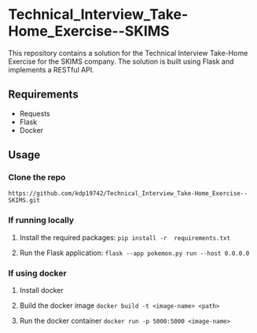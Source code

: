 # Technical_Interview_Take-Home_Exercise--SKIMS
This repository contains a solution for the Technical Interview Take-Home Exercise for the SKIMS company. The solution is built using Flask and implements a RESTful API.
## Requirements
* Requests
* Flask
* Docker

## Usage

### Clone the repo
`https://github.com/kdp19742/Technical_Interview_Take-Home_Exercise--SKIMS.git`

### If running locally

1. Install the required packages:
`pip install -r  requirements.txt`

2. Run the Flask application:
`flask --app pokemon.py run --host 0.0.0.0`

### If using docker

1. Install docker

2. Build the docker image
`docker build -t <image-name> <path>`

3. Run the docker container
`docker run -p 5000:5000 <image-name>`

 
